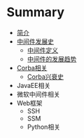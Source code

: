 # Summary

* [简介](README.md)
* [中间件发展史](chapter1.md)
  * [中间件定义](chapter1/zhong-jian-jian-ding-yi.md)
  * [中间件的发展趋势](chapter1/zhong-jian-jian-de-fa-zhan-qu-shi.md)
* [Corba相关](corbaxiang-guan.md)
  * [Corba兴衰史](corbaxiang-guan/corbaxing-shuai-shi.md)
* JavaEE相关
* 微软中间件相关
* Web框架
  * SSH
  * SSM
  * Python相关

